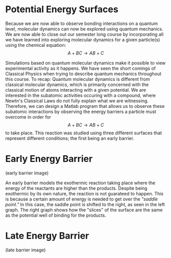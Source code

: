 # Potential Energy Surfaces 

Because we are now able to observe bonding interactions on a quantum level, molecular dynamics can now be explored using quantum mechanics. We are now able to close out our semester long course by incorporating all we have learned into exploring molecular dynamics for a given particle(s) using the chemical equation: $$A + BC \rightarrow AB + C$$

Simulations based on quantum molecular dynamics make it possible to view experimental activity as it happens. We have seen the short comings of Classical Physics when trying to describe quantum mechanics throughout this course. To recap: Quantum molecular dynamics is  different from classical molecular dynamics, which is primarily concerned with the classical motion of atoms interacting with a given potential. We are interested in the subatomic activities occuring with a compound, where Newtn's Classical Laws do not fully explain what we are witnessing. Therefore, we can design a Matlab program that allows us to observe these subatomic interactions by observing the energy barriers a particle must overcome in order for $$A + BC \rightarrow AB + C$$ to take place. This reaction was studied using three different surfaces that represent different conditions; the first being an early barrier.


# Early Energy Barrier


(early barrier image)

An early barrier models the exothermic reaction taking place where the energy of the reactants are higher than the products. Despite being exothermic by its own nature, the reaction is not guarateed to happen. This is because a certain amount of energy is needed to get over the *"saddle point."* In this case, the saddle point is shifted to the right, as seen in the left graph. The right graph shows how the "slices" of the surface are the same as the potential well of binding for the products.


# Late Energy Barrier 

(late barrier image)


